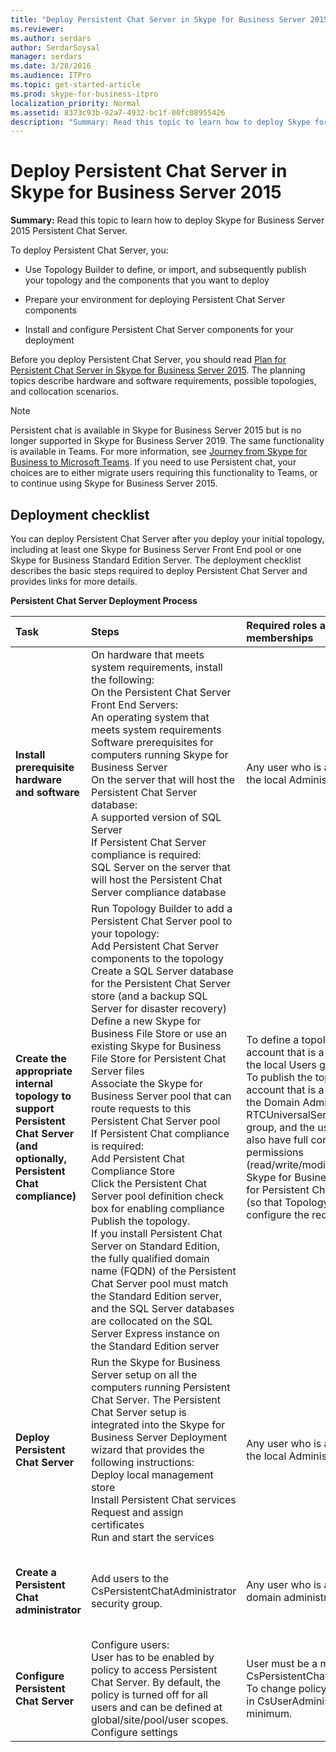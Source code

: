 ```yaml
---
title: "Deploy Persistent Chat Server in Skype for Business Server 2015"
ms.reviewer: 
ms.author: serdars
author: SerdarSoysal
manager: serdars
ms.date: 3/28/2016
ms.audience: ITPro
ms.topic: get-started-article
ms.prod: skype-for-business-itpro
localization_priority: Normal
ms.assetid: 8373c93b-92a7-4932-bc1f-00fc08955426
description: "Summary: Read this topic to learn how to deploy Skype for Business Server 2015 Persistent Chat Server."
---
```


# Deploy Persistent Chat Server in Skype for Business Server 2015
 
**Summary:** Read this topic to learn how to deploy Skype for Business Server 2015 Persistent Chat Server.
  
To deploy Persistent Chat Server, you: 
  
- Use Topology Builder to define, or import, and subsequently publish your topology and the components that you want to deploy
    
- Prepare your environment for deploying Persistent Chat Server components
    
- Install and configure Persistent Chat Server components for your deployment
    
Before you deploy Persistent Chat Server, you should read [Plan for Persistent Chat Server in Skype for Business Server 2015](../../plan-your-deployment/persistent-chat-server/persistent-chat-server.md). The planning topics describe hardware and software requirements, possible topologies, and collocation scenarios. 
  
> [!NOTE] 
> Persistent chat is available in Skype for Business Server 2015 but is no longer supported in Skype for Business Server 2019. The same functionality is available in Teams. For more information, see [Journey from Skype for Business to Microsoft Teams](/microsoftteams/journey-skypeforbusiness-teams). If you need to use Persistent chat, your choices are to either migrate users requiring this functionality to Teams, or to continue using Skype for Business Server 2015. 

## Deployment checklist

You can deploy Persistent Chat Server after you deploy your initial topology, including at least one Skype for Business Server Front End pool or one Skype for Business Standard Edition Server. The deployment checklist describes the basic steps required to deploy Persistent Chat Server and provides links for more details.
  
**Persistent Chat Server Deployment Process**

|**Task**|**Steps**|**Required roles and group memberships**|**Related topics**|
|:-----|:-----|:-----|:-----|
|**Install prerequisite hardware and software** <br/> | On hardware that meets system requirements, install the following: <br/>  On the Persistent Chat Server Front End Servers: <br/>  An operating system that meets system requirements <br/>  Software prerequisites for computers running Skype for Business Server <br/>  On the server that will host the Persistent Chat Server database: <br/>  A supported version of SQL Server <br/>  If Persistent Chat Server compliance is required: <br/>  SQL Server on the server that will host the Persistent Chat Server compliance database <br/> |Any user who is a member of the local Administrators group.  <br/> |[Server requirements for Skype for Business Server 2015](../../plan-your-deployment/requirements-for-your-environment/server-requirements.md) <br/> [Environmental requirements for Skype for Business Server 2015](../../plan-your-deployment/requirements-for-your-environment/environmental-requirements.md) <br/> [Hardware and software requirements for Persistent Chat Server in Skype for Business Server 2015](../../plan-your-deployment/persistent-chat-server/hardware-and-software-requirements.md) <br/> |
|**Create the appropriate internal topology to support Persistent Chat Server (and optionally, Persistent Chat compliance)** <br/> | Run Topology Builder to add a Persistent Chat Server pool to your topology: <br/>  Add Persistent Chat Server components to the topology <br/>  Create a SQL Server database for the Persistent Chat Server store (and a backup SQL Server for disaster recovery) <br/>  Define a new Skype for Business File Store or use an existing Skype for Business File Store for Persistent Chat Server files <br/>  Associate the Skype for Business Server pool that can route requests to this Persistent Chat Server pool <br/>  If Persistent Chat compliance is required: <br/>  Add Persistent Chat Compliance Store <br/>  Click the Persistent Chat Server pool definition check box for enabling compliance <br/>  Publish the topology. <br/>  If you install Persistent Chat Server on Standard Edition, the fully qualified domain name (FQDN) of the Persistent Chat Server pool must match the Standard Edition server, and the SQL Server databases are collocated on the SQL Server Express instance on the Standard Edition server <br/> |To define a topology, an account that is a member of the local Users group.  <br/> To publish the topology, an account that is a member of the Domain Admins group and RTCUniversalServerAdmins group, and the user should also have full control permissions (read/write/modify) on the Skype for Business File Store for Persistent Chat Server files (so that Topology Builder can configure the required DACLs).  <br/> |[Create and publish new topology in Skype for Business Server 2015](../../deploy/install/create-and-publish-new-topology.md) <br/> [Add Persistent Chat Server to your Skype for Business Server 2015 topology](add-persistent-chat-server.md) <br/> |
|**Deploy Persistent Chat Server** <br/> | Run the Skype for Business Server setup on all the computers running Persistent Chat Server. The Persistent Chat Server setup is integrated into the Skype for Business Server Deployment wizard that provides the following instructions: <br/>  Deploy local management store <br/>  Install Persistent Chat services <br/>  Request and assign certificates <br/>  Run and start the services <br/> |Any user who is a member of the local Administrators group.  <br/> |[Deploy Persistent Chat Server in Skype for Business Server 2015](deploy-persistent-chat-server.md) <br/> |
|**Create a Persistent Chat administrator** <br/> |Add users to the CsPersistentChatAdministrator security group.  <br/> |Any user who is a member of domain administrators.  <br/> |[Create a Persistent Chat administrator in Skype for Business Server 2015](create-a-persistent-chat-administrator.md) <br/> |
|**Configure Persistent Chat Server** <br/> | Configure users: <br/>  User has to be enabled by policy to access Persistent Chat Server. By default, the policy is turned off for all users and can be defined at global/site/pool/user scopes. <br/>  Configure settings <br/> |User must be a member of CsPersistentChatAdministrator. To change policy, user must be in CsUserAdministrator, at a minimum.  <br/> |[Manage Persistent Chat Server in Skype for Business Server 2015](../../manage/persistent-chat/persistent-chat.md) <br/> |
   

